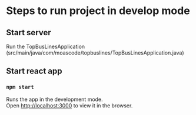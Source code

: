 # Steps to run project in develop mode

## Start server 

Run the TopBusLinesApplication (src/main/java/com/moascode/topbuslines/TopBusLinesApplication.java)

## Start react app 

### `npm start`
Runs the app in the development mode.\
Open [http://localhost:3000](http://localhost:3000) to view it in the browser.
